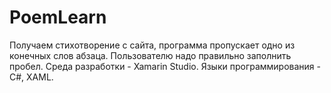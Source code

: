 # PoemLearn
Получаем стихотворение с сайта, программа пропускает одно из конечных слов абзаца. Пользователю надо правильно заполнить пробел.
Среда разработки - Xamarin Studio.
Языки программирования - C#, XAML.
